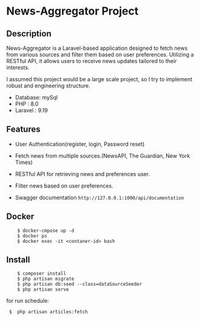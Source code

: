 # News-Aggregator Project

## Description

News-Aggregator is a Laravel-based application designed to fetch news from various sources and filter them based on user
preferences. Utilizing a RESTful API, it allows users to receive news updates tailored to their interests.

I assumed this project would be a large scale project, so I try to implement robust and engineering structure.

- Database: mySql
- PHP : 8.0
- Laravel : 9.19

## Features
- User Authentication(register, login, Password reset)

- Fetch news from multiple sources.(NewsAPI, The Guardian, New York Times)

- RESTful API for retrieving news and preferences user.

- Filter news based on user preferences.

- Swagger documentation `http://127.0.0.1:1000/api/documentation`

## Docker
        $ docker-cmpose up -d
        $ docker ps
        $ docker exec -it <contaner-id> bash

## Install

        $ composer install
        $ php artisan migrate
        $ php artisan db:seed --class=dataSourceSeeder
        $ php artisan serve

for run schedule:

     $  php artisan articles:fetch
